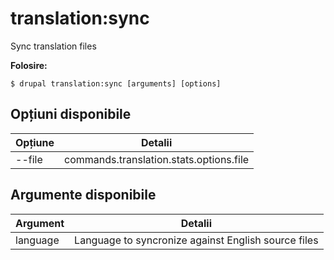 # translation:sync
Sync translation files

**Folosire:**
```
$ drupal translation:sync [arguments] [options] 
```

## Opțiuni disponibile
Opțiune | Detalii
-------|-------------
--file | commands.translation.stats.options.file

## Argumente disponibile
Argument | Detalii
---------|-------------
language | Language to syncronize against English source files
